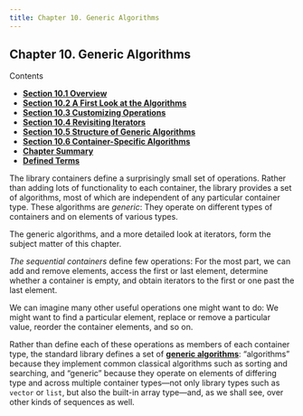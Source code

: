 ```yaml
---
title: Chapter 10. Generic Algorithms
---
```


<h2 id="filepos2454824">Chapter 10. Generic Algorithms</h2>
<p>Contents</p><ul><li><strong><a href="098-10.1._overview.html#filepos2458324">Section 10.1 Overview</a></strong></li><li><strong><a href="099-10.2._a_first_look_at_the_algorithms.html#filepos2472467">Section 10.2 A First Look at the Algorithms</a></strong></li><li><strong><a href="100-10.3._customizing_operations.html#filepos2519145">Section 10.3 Customizing Operations</a></strong></li><li><strong><a href="101-10.4._revisiting_iterators.html#filepos2617947">Section 10.4 Revisiting Iterators</a></strong></li><li><strong><a href="102-10.5._structure_of_generic_algorithms.html#filepos2671539">Section 10.5 Structure of Generic Algorithms</a></strong></li><li><strong><a href="103-10.6._containerspecific_algorithms.html#filepos2700621">Section 10.6 Container-Specific Algorithms</a></strong></li><li><strong><a href="104-chapter_summary.html#filepos2707156">Chapter Summary</a></strong></li><li><strong><a href="105-defined_terms.html#filepos2709584">Defined Terms</a></strong></li></ul>

<p>The library containers define a surprisingly small set of operations. Rather than adding lots of functionality to each container, the library provides a set of algorithms, most of which are independent of any particular container type. These algorithms are <em>generic</em>: They operate on different types of containers and on elements of various types.</p>
<p>The generic algorithms, and a more detailed look at iterators, form the subject matter of this chapter.</p>
<p><a id="filepos2457027"></a><em>The sequential containers</em> define few operations: For the most part, we can add and remove elements, access the first or last element, determine whether a container is empty, and obtain iterators to the first or one past the last element.</p>
<p>We can imagine many other useful operations one might want to do: We might want to find a particular element, replace or remove a particular value, reorder the container elements, and so on.</p>
<p>Rather than define each of these operations as members of each container type, the standard library defines a set of <strong><a href="105-defined_terms.html#filepos2712822" id="filepos2457726">generic algorithms</a></strong>: “algorithms” because they implement common classical algorithms such as sorting and searching, and “generic” because they operate on elements of differing type and across multiple container types—not only library types such as <code>vector</code> or <code>list</code>, but also the built-in array type—and, as we shall see, over other kinds of sequences as well.</p>
